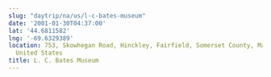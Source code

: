 ```yaml
---
slug: "daytrip/na/us/l-c-bates-museum"
date: '2001-01-30T04:37:00'
lat: '44.6811582'
lng: '-69.6329389'
location: 753, Skowhegan Road, Hinckley, Fairfield, Somerset County, Maine, 04937,
  United States
title: L. C. Bates Museum
---
```



